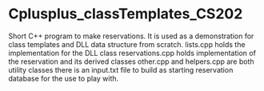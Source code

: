 # Cplusplus_classTemplates_CS202
Short C++ program to make reservations. 
It is used as a demonstration for class templates and DLL data structure from scratch.
lists.cpp holds the implementation for the DLL class
reservations.cpp holds implementation of the reservation and its derived classes
other.cpp and helpers.cpp are both utility classes
there is an input.txt file to build as starting reservation database for the use to play with.
